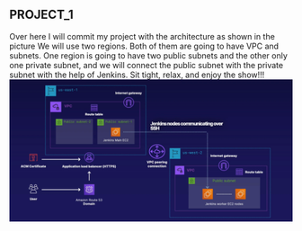 <h2>PROJECT_1</h2>

Over here I will commit my project with the architecture as shown in the picture
We will use two regions. Both of them are going to have VPC and subnets. One region is going to have two public subnets and the other only one private subnet, and we will connect the public subnet with the private subnet with the help of Jenkins.
Sit tight, relax, and enjoy the show!!!
<img src="project1.PNG">
